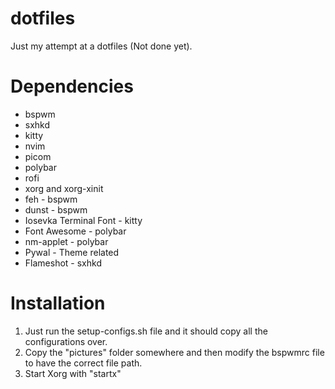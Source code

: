 # dotfiles
Just my attempt at a dotfiles (Not done yet).

# Dependencies
* bspwm
* sxhkd
* kitty
* nvim
* picom
* polybar
* rofi
* xorg and xorg-xinit
* feh - bspwm
* dunst - bspwm
* Iosevka Terminal Font - kitty
* Font Awesome - polybar
* nm-applet - polybar
* Pywal - Theme related
* Flameshot - sxhkd

# Installation
1. Just run the setup-configs.sh file and it should copy all the configurations over.
2. Copy the "pictures" folder somewhere and then modify the bspwmrc file to have the correct file path.
3. Start Xorg with "startx"
